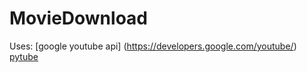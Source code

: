 # MovieDownload

Uses:
[google youtube api] (https://developers.google.com/youtube/)
[pytube](https://github.com/nficano/pytube)
